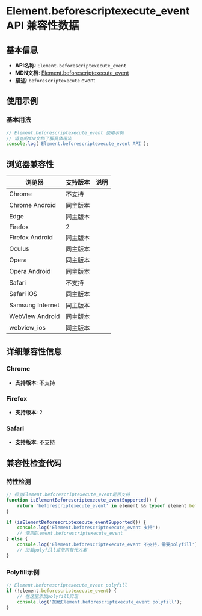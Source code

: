 # Element.beforescriptexecute_event API 兼容性数据

## 基本信息

- **API名称**: `Element.beforescriptexecute_event`
- **MDN文档**: [Element.beforescriptexecute_event](https://developer.mozilla.org/docs/Web/API/Element/beforescriptexecute_event)
- **描述**: `beforescriptexecute` event

## 使用示例

### 基本用法

```javascript
// Element.beforescriptexecute_event 使用示例
// 请查阅MDN文档了解具体用法
console.log('Element.beforescriptexecute_event API');
```

## 浏览器兼容性

| 浏览器 | 支持版本 | 说明 |
|--------|----------|------|
| Chrome | 不支持 |  |
| Chrome Android | 同主版本 |  |
| Edge | 同主版本 |  |
| Firefox | 2 |  |
| Firefox Android | 同主版本 |  |
| Oculus | 同主版本 |  |
| Opera | 同主版本 |  |
| Opera Android | 同主版本 |  |
| Safari | 不支持 |  |
| Safari iOS | 同主版本 |  |
| Samsung Internet | 同主版本 |  |
| WebView Android | 同主版本 |  |
| webview_ios | 同主版本 |  |

## 详细兼容性信息

### Chrome

- **支持版本**: 不支持

### Firefox

- **支持版本**: 2

### Safari

- **支持版本**: 不支持

## 兼容性检查代码

### 特性检测

```javascript
// 检查Element.beforescriptexecute_event是否支持
function isElementBeforescriptexecute_eventSupported() {
    return 'beforescriptexecute_event' in element && typeof element.beforescriptexecute_event === 'function';
}

if (isElementBeforescriptexecute_eventSupported()) {
    console.log('Element.beforescriptexecute_event 支持');
    // 使用Element.beforescriptexecute_event
} else {
    console.log('Element.beforescriptexecute_event 不支持，需要polyfill');
    // 加载polyfill或使用替代方案
}
```

### Polyfill示例

```javascript
// Element.beforescriptexecute_event polyfill
if (!element.beforescriptexecute_event) {
    // 在这里添加polyfill实现
    console.log('加载Element.beforescriptexecute_event polyfill');
}
```

